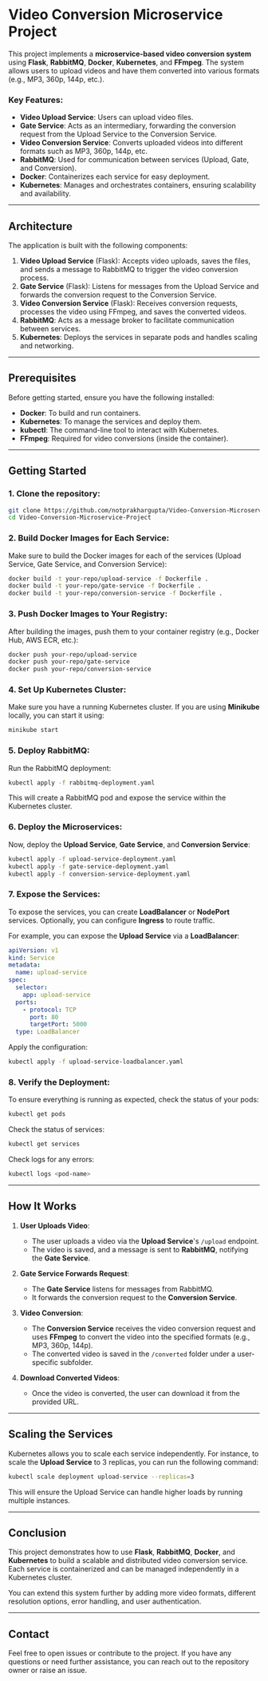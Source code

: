 
# Video Conversion Microservice Project

This project implements a **microservice-based video conversion system** using **Flask**, **RabbitMQ**, **Docker**, **Kubernetes**, and **FFmpeg**. The system allows users to upload videos and have them converted into various formats (e.g., MP3, 360p, 144p, etc.).

### Key Features:
- **Video Upload Service**: Users can upload video files.
- **Gate Service**: Acts as an intermediary, forwarding the conversion request from the Upload Service to the Conversion Service.
- **Video Conversion Service**: Converts uploaded videos into different formats such as MP3, 360p, 144p, etc.
- **RabbitMQ**: Used for communication between services (Upload, Gate, and Conversion).
- **Docker**: Containerizes each service for easy deployment.
- **Kubernetes**: Manages and orchestrates containers, ensuring scalability and availability.

---

## Architecture

The application is built with the following components:
1. **Video Upload Service** (Flask): Accepts video uploads, saves the files, and sends a message to RabbitMQ to trigger the video conversion process.
2. **Gate Service** (Flask): Listens for messages from the Upload Service and forwards the conversion request to the Conversion Service.
3. **Video Conversion Service** (Flask): Receives conversion requests, processes the video using FFmpeg, and saves the converted videos.
4. **RabbitMQ**: Acts as a message broker to facilitate communication between services.
5. **Kubernetes**: Deploys the services in separate pods and handles scaling and networking.

---

## Prerequisites

Before getting started, ensure you have the following installed:

- **Docker**: To build and run containers.
- **Kubernetes**: To manage the services and deploy them.
- **kubectl**: The command-line tool to interact with Kubernetes.
- **FFmpeg**: Required for video conversions (inside the container).

---

## Getting Started

### 1. Clone the repository:
```bash
git clone https://github.com/notprakhargupta/Video-Conversion-Microservice-Project.git
cd Video-Conversion-Microservice-Project
```

### 2. Build Docker Images for Each Service:

Make sure to build the Docker images for each of the services (Upload Service, Gate Service, and Conversion Service):

```bash
docker build -t your-repo/upload-service -f Dockerfile .
docker build -t your-repo/gate-service -f Dockerfile .
docker build -t your-repo/conversion-service -f Dockerfile .
```

### 3. Push Docker Images to Your Registry:

After building the images, push them to your container registry (e.g., Docker Hub, AWS ECR, etc.):

```bash
docker push your-repo/upload-service
docker push your-repo/gate-service
docker push your-repo/conversion-service
```

### 4. Set Up Kubernetes Cluster:

Make sure you have a running Kubernetes cluster. If you are using **Minikube** locally, you can start it using:

```bash
minikube start
```

### 5. Deploy RabbitMQ:

Run the RabbitMQ deployment:

```bash
kubectl apply -f rabbitmq-deployment.yaml
```

This will create a RabbitMQ pod and expose the service within the Kubernetes cluster.

### 6. Deploy the Microservices:

Now, deploy the **Upload Service**, **Gate Service**, and **Conversion Service**:

```bash
kubectl apply -f upload-service-deployment.yaml
kubectl apply -f gate-service-deployment.yaml
kubectl apply -f conversion-service-deployment.yaml
```

### 7. Expose the Services:

To expose the services, you can create **LoadBalancer** or **NodePort** services. Optionally, you can configure **Ingress** to route traffic.

For example, you can expose the **Upload Service** via a **LoadBalancer**:

```yaml
apiVersion: v1
kind: Service
metadata:
  name: upload-service
spec:
  selector:
    app: upload-service
  ports:
    - protocol: TCP
      port: 80
      targetPort: 5000
  type: LoadBalancer
```

Apply the configuration:

```bash
kubectl apply -f upload-service-loadbalancer.yaml
```

### 8. Verify the Deployment:

To ensure everything is running as expected, check the status of your pods:

```bash
kubectl get pods
```

Check the status of services:

```bash
kubectl get services
```

Check logs for any errors:

```bash
kubectl logs <pod-name>
```

---

## How It Works

1. **User Uploads Video**:
   - The user uploads a video via the **Upload Service**'s `/upload` endpoint.
   - The video is saved, and a message is sent to **RabbitMQ**, notifying the **Gate Service**.

2. **Gate Service Forwards Request**:
   - The **Gate Service** listens for messages from RabbitMQ.
   - It forwards the conversion request to the **Conversion Service**.

3. **Video Conversion**:
   - The **Conversion Service** receives the video conversion request and uses **FFmpeg** to convert the video into the specified formats (e.g., MP3, 360p, 144p).
   - The converted video is saved in the `/converted` folder under a user-specific subfolder.

4. **Download Converted Videos**:
   - Once the video is converted, the user can download it from the provided URL.

---

## Scaling the Services

Kubernetes allows you to scale each service independently. For instance, to scale the **Upload Service** to 3 replicas, you can run the following command:

```bash
kubectl scale deployment upload-service --replicas=3
```

This will ensure the Upload Service can handle higher loads by running multiple instances.

---

## Conclusion

This project demonstrates how to use **Flask**, **RabbitMQ**, **Docker**, and **Kubernetes** to build a scalable and distributed video conversion service. Each service is containerized and can be managed independently in a Kubernetes cluster.

You can extend this system further by adding more video formats, different resolution options, error handling, and user authentication.

---

## Contact

Feel free to open issues or contribute to the project. If you have any questions or need further assistance, you can reach out to the repository owner or raise an issue.
